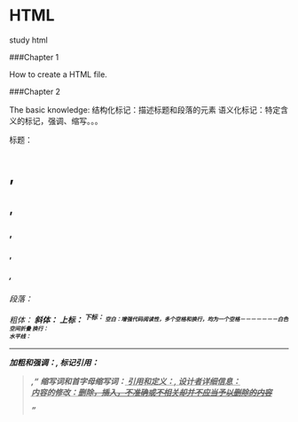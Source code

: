 # HTML
study html

###Chapter 1

How to create a HTML file.

###Chapter 2

The basic knowledge:
结构化标记：描述标题和段落的元素
语义化标记：特定含义的标记，强调、缩写。。。

标题：<h1>,<h2>,<h3>,<h4>,<h5>,<h6>
段落：<p>
粗体：<b>
斜体：<i>
上标：<sup>
下标：<sub>
空白：增强代码阅读性，多个空格和换行，均为一个空格－－－－－－－白色空间折叠
换行：<br />
水平线：<hr />
加粗和强调：<strong>,<em>
标记引用：<blockquote>,<q>
缩写词和首字母缩写词：<abbr title="">
引用和定义：<cite>,<dfn>
设计者详细信息：<address>
内容的修改：删除<del>，插入<ins>，<s>不准确或不相关却并不应当予以删除的内容

